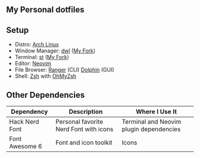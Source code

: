 ## My Personal dotfiles

## Setup
- Distro: [Arch Linux](https://archlinux.org/ "Arch Linux")
- Window Manager: [dwl](https://codeberg.org/dwl/dwl "dwl") ([My Fork](https://codeberg.org/uysalerinc/dwl "My Fork"))
- Terminal: [st](https://st.suckless.org/ "st") ([My Fork](https://codeberg.org/uysalerinc/st "My Fork"))
- Editor: [Neovim](https://github.com/neovim/neovim "Neovim")
- File Browser: [Ranger](https://github.com/ranger/ranger "Ranger") (CLI) [Dolphin](https://apps.kde.org/dolphin/ "Dolphin") (GUI)
- Shell: [Zsh](https://www.zsh.org/ "zsh") with [OhMyZsh](https://github.com/ohmyzsh/ohmyzsh "OhMyZsh")

## Other Dependencies

| Dependency  | Description |  Where I Use It|
| ------------ | ------------ |--|
| Hack Nerd Font  |  Personal favorite Nerd Font with icons | Terminal and Neovim plugin dependencies |
| Font Awesome 6 | Font and icon toolkit | Icons |
